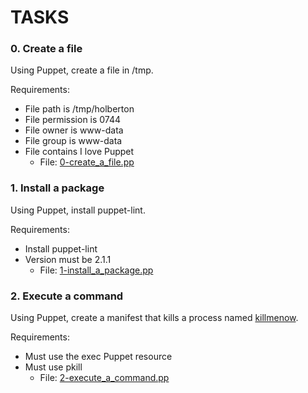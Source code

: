 # TASKS

### 0. Create a file
Using Puppet, create a file in /tmp.

Requirements:
* File path is /tmp/holberton
* File permission is 0744
* File owner is www-data
* File group is www-data
* File contains I love Puppet
	* File: [0-create_a_file.pp](0-create_a_file.pp)

### 1. Install a package
Using Puppet, install puppet-lint.

Requirements:
* Install puppet-lint
* Version must be 2.1.1
	* File: [1-install_a_package.pp](1-install_a_package.pp)

### 2. Execute a command
Using Puppet, create a manifest that kills a process named [killmenow](killmenow).

Requirements:
* Must use the exec Puppet resource
* Must use pkill
	* File: [2-execute_a_command.pp](2-execute_a_command.pp)
